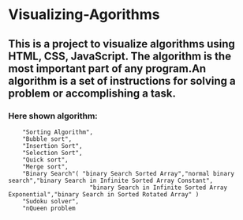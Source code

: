 # Visualizing-Agorithms
## This is a project to visualize algorithms using HTML, CSS, JavaScript. The algorithm is the most important part of any program.An algorithm is a set of instructions for solving a problem or accomplishing a task.

### Here shown algorithm:
        "Sorting Algorithm",
        "Bubble sort",
        "Insertion Sort",
        "Selection Sort",
        "Quick sort",
        "Merge sort",
        "Binary Search"( "binary Search Sorted Array","normal binary search","binary Search in Infinite Sorted Array Constant",
                           "binary Search in Infinite Sorted Array Exponential","binary Search in Sorted Rotated Array" )
        "Sudoku solver",
        "nQueen problem

